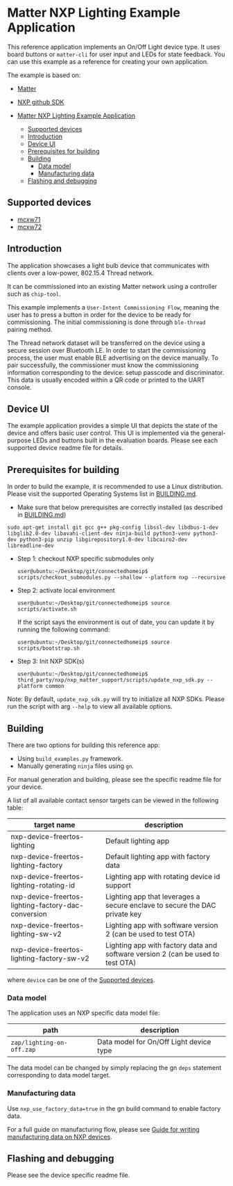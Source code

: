 # Matter NXP Lighting Example Application

This reference application implements an On/Off Light device type. It uses board
buttons or `matter-cli` for user input and LEDs for state feedback. You can use
this example as a reference for creating your own application.

The example is based on:

-   [Matter](https://github.com/project-chip/connectedhomeip)
-   [NXP github SDK](https://github.com/nxp-mcuxpresso/mcux-sdk)

-   [Matter NXP Lighting Example Application](#matter-nxp-lighting-example-application)
    -   [Supported devices](#supported-devices)
    -   [Introduction](#introduction)
    -   [Device UI](#device-ui)
    -   [Prerequisites for building](#prerequisites-for-building)
    -   [Building](#building)
        -   [Data model](#data-model)
        -   [Manufacturing data](#manufacturing-data)
    -   [Flashing and debugging](#flashing-and-debugging)

## Supported devices

-   [mcxw71](mcxw71/README.md)
-   [mcxw72](mcxw72/README.md)

## Introduction

The application showcases a light bulb device that communicates with clients
over a low-power, 802.15.4 Thread network.

It can be commissioned into an existing Matter network using a controller such
as `chip-tool`.

This example implements a `User-Intent Commissioning Flow`, meaning the user has
to press a button in order for the device to be ready for commissioning. The
initial commissioning is done through `ble-thread` pairing method.

The Thread network dataset will be transferred on the device using a secure
session over Bluetooth LE. In order to start the commissioning process, the user
must enable BLE advertising on the device manually. To pair successfully, the
commissioner must know the commissioning information corresponding to the
device: setup passcode and discriminator. This data is usually encoded within a
QR code or printed to the UART console.

## Device UI

The example application provides a simple UI that depicts the state of the
device and offers basic user control. This UI is implemented via the
general-purpose LEDs and buttons built in the evaluation boards. Please see each
supported device readme file for details.

## Prerequisites for building

In order to build the example, it is recommended to use a Linux distribution.
Please visit the supported Operating Systems list in
[BUILDING.md](../../../docs/guides/BUILDING.md#prerequisites).

-   Make sure that below prerequisites are correctly installed (as described in
    [BUILDING.md](../../../docs/guides/BUILDING.md#prerequisites))

```
sudo apt-get install git gcc g++ pkg-config libssl-dev libdbus-1-dev libglib2.0-dev libavahi-client-dev ninja-build python3-venv python3-dev python3-pip unzip libgirepository1.0-dev libcairo2-dev libreadline-dev
```

-   Step 1: checkout NXP specific submodules only

    ```
    user@ubuntu:~/Desktop/git/connectedhomeip$ scripts/checkout_submodules.py --shallow --platform nxp --recursive
    ```

-   Step 2: activate local environment

    ```
    user@ubuntu:~/Desktop/git/connectedhomeip$ source scripts/activate.sh
    ```

    If the script says the environment is out of date, you can update it by
    running the following command:

    ```
    user@ubuntu:~/Desktop/git/connectedhomeip$ source scripts/bootstrap.sh
    ```

-   Step 3: Init NXP SDK(s)

    ```
    user@ubuntu:~/Desktop/git/connectedhomeip$ third_party/nxp/nxp_matter_support/scripts/update_nxp_sdk.py --platform common
    ```

Note: By default, `update_nxp_sdk.py` will try to initialize all NXP SDKs.
Please run the script with arg `--help` to view all available options.

## Building

There are two options for building this reference app:

-   Using `build_examples.py` framework.
-   Manually generating `ninja` files using `gn`.

For manual generation and building, please see the specific readme file for your
device.

A list of all available contact sensor targets can be viewed in the following
table:

| target name                                         | description                                                                     |
| --------------------------------------------------- | ------------------------------------------------------------------------------- |
| nxp-device-freertos-lighting                        | Default lighting app                                                            |
| nxp-device-freertos-lighting-factory                | Default lighting app with factory data                                          |
| nxp-device-freertos-lighting-rotating-id            | Lighting app with rotating device id support                                    |
| nxp-device-freertos-lighting-factory-dac-conversion | Lighting app that leverages a secure enclave to secure the DAC private key      |
| nxp-device-freertos-lighting-sw-v2                  | Lighting app with software version 2 (can be used to test OTA)                  |
| nxp-device-freertos-lighting-factory-sw-v2          | Lighting app with factory data and software version 2 (can be used to test OTA) |

where `device` can be one of the [Supported devices](#supported-devices).

### Data model

The application uses an NXP specific data model file:

| path                      | description                             |
| ------------------------- | --------------------------------------- |
| `zap/lighting-on-off.zap` | Data model for On/Off Light device type |

The data model can be changed by simply replacing the gn `deps` statement
corresponding to data model target.

### Manufacturing data

Use `nxp_use_factory_data=true` in the gn build command to enable factory data.

For a full guide on manufacturing flow, please see
[Guide for writing manufacturing data on NXP devices](../../../docs/platforms/nxp/nxp_manufacturing_flow.md).

## Flashing and debugging

Please see the device specific readme file.

